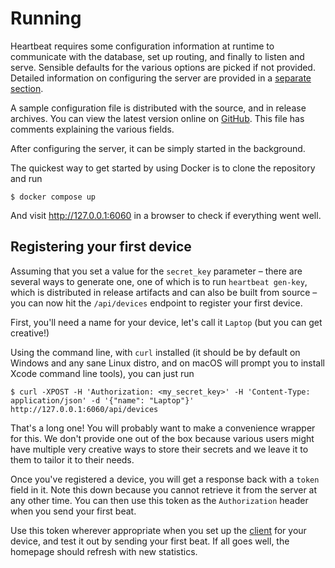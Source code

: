 # Running

Heartbeat requires some configuration information at runtime to communicate with the database, set up routing, and
finally to listen and serve. Sensible defaults for the various options are picked if not provided. Detailed information
on configuring the server are provided in a [separate section][configuring].

A sample configuration file is distributed with the source, and in release archives. You can view the latest version
online on [GitHub](https://github.com/lmaotrigine/heartbeat/blob/main/config.example.toml). This file has comments
explaining the various fields.

After configuring the server, it can be simply started in the background.

The quickest way to get started by using Docker is to clone the repository and run

```console
$ docker compose up
```

And visit http://127.0.0.1:6060 in a browser to check if everything went well.

## Registering your first device

Assuming that you set a value for the `secret_key` parameter – there are several ways to generate one, one of which is to
run `heartbeat gen-key`, which is distributed in release artifacts and can also be built from source – you can now hit
the `/api/devices` endpoint to register your first device.

First, you'll need a name for your device, let's call it `Laptop` (but you can get creative!)

Using the command line, with `curl` installed (it should be by default on Windows and any sane Linux distro, and on
macOS will prompt you to install Xcode command line tools), you can just run

```console
$ curl -XPOST -H 'Authorization: <my_secret_key>' -H 'Content-Type: application/json' -d '{"name": "Laptop"}' http://127.0.0.1:6060/api/devices
```

That's a long one! You will probably want to make a convenience wrapper for this. We don't provide one out of the box
because various users might have multiple very creative ways to store their secrets and we leave it to them to tailor it
to their needs.

Once you've registered a device, you will get a response back with a `token` field in it. Note this down because you
cannot retrieve it from the server at any other time. You can then use this token as the `Authorization` header when you
send your first beat.

Use this token wherever appropriate when you set up the [client](../clients/index.md) for your device, and test it out
by sending your first beat. If all goes well, the homepage should refresh with new statistics.

[configuring]: ../configuration.md
